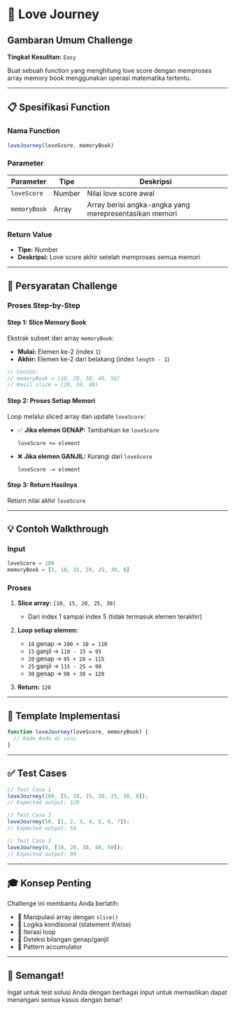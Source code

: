 # 💝 Love Journey

## Gambaran Umum Challenge

**Tingkat Kesulitan:** `Easy`

Buat sebuah function yang menghitung love score dengan memproses array memory book menggunakan operasi matematika tertentu.

---

## 📋 Spesifikasi Function

### Nama Function
```javascript
loveJourney(loveScore, memoryBook)
```

### Parameter

| Parameter | Tipe | Deskripsi |
|-----------|------|-----------|
| `loveScore` | Number | Nilai love score awal |
| `memoryBook` | Array<Number> | Array berisi angka-angka yang merepresentasikan memori |

### Return Value

- **Tipe:** Number
- **Deskripsi:** Love score akhir setelah memproses semua memori

---

## 🎯 Persyaratan Challenge

### Proses Step-by-Step

#### **Step 1: Slice Memory Book**
Ekstrak subset dari array `memoryBook`:
- **Mulai:** Elemen ke-2 (index `1`)
- **Akhir:** Elemen ke-2 dari belakang (index `length - 1`)

```javascript
// Contoh:
// memoryBook = [10, 20, 30, 40, 50]
// Hasil slice = [20, 30, 40]
```

#### **Step 2: Proses Setiap Memori**
Loop melalui sliced array dan update `loveScore`:

- ✅ **Jika elemen GENAP:** Tambahkan ke `loveScore`
  ```
  loveScore += element
  ```

- ❌ **Jika elemen GANJIL:** Kurangi dari `loveScore`
  ```
  loveScore -= element
  ```

#### **Step 3: Return Hasilnya**
Return nilai akhir `loveScore`

---

## 💡 Contoh Walkthrough

### Input
```javascript
loveScore = 100
memoryBook = [5, 10, 15, 20, 25, 30, 8]
```

### Proses

1. **Slice array:** `[10, 15, 20, 25, 30]`
   - Dari index 1 sampai index 5 (tidak termasuk elemen terakhir)

2. **Loop setiap elemen:**
   - `10` genap → `100 + 10 = 110`
   - `15` ganjil → `110 - 15 = 95`
   - `20` genap → `95 + 20 = 115`
   - `25` ganjil → `115 - 25 = 90`
   - `30` genap → `90 + 30 = 120`

3. **Return:** `120`

---

## 📝 Template Implementasi

```javascript
function loveJourney(loveScore, memoryBook) {
  // Kode Anda di sini
}
```

---

## ✅ Test Cases

```javascript
// Test Case 1
loveJourney(100, [5, 10, 15, 20, 25, 30, 8]);
// Expected output: 120

// Test Case 2
loveJourney(50, [1, 2, 3, 4, 5, 6, 7]);
// Expected output: 54

// Test Case 3
loveJourney(0, [10, 20, 30, 40, 50]);
// Expected output: 80
```

---

## 🎓 Konsep Penting

Challenge ini membantu Anda berlatih:

- 🔹 Manipulasi array dengan `slice()`
- 🔹 Logika kondisional (statement if/else)
- 🔹 Iterasi loop
- 🔹 Deteksi bilangan genap/ganjil
- 🔹 Pattern accumulator

---

## 💪 Semangat!

Ingat untuk test solusi Anda dengan berbagai input untuk memastikan dapat menangani semua kasus dengan benar!

